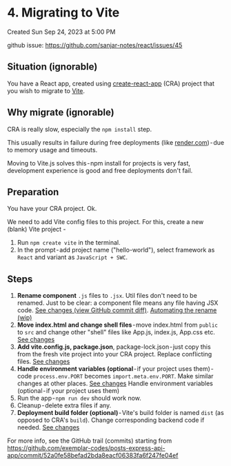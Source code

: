 # 4. Migrating to Vite
Created Sun Sep 24, 2023 at 5:00 PM

github issue: https://github.com/sanjar-notes/react/issues/45
## Situation (ignorable)
You have a React app, created using [create-react-app](https://medium.com/r/?url=https%3A%2F%2Fcreate-react-app.dev%2F) (CRA) project that you wish to migrate to [Vite](https://medium.com/r/?url=https%3A%2F%2Fvitejs.dev%2Fguide%2F).

## Why migrate (ignorable)
CRA is really slow, especially the `npm install` step.

This usually results in failure during free deployments (like [render.com](https://www.render.com)) - due to memory usage and timeouts.

Moving to Vite.js solves this - npm install for projects is very fast, development experience is good and free deployments don't fail.

## Preparation
You have your CRA project. Ok.

We need to add Vite config files to this project. For this, create a new (blank) Vite project -

1. Run `npm create vite` in the terminal.
2. In the prompt - add project name ("hello-world"), select framework as `React` and variant as `JavaScript + SWC`.

## Steps
1. **Rename component** `.js` files to `.jsx`. Util files don't need to be renamed. Just to be clear: a component file means any file having JSX code. [See changes (view GitHub commit diff)](https://medium.com/r/?url=https%3A%2F%2Fgithub.com%2Fexemplar-codes%2Fposts-express-api-app%2Fcommit%2F52a0fe58befad2bda8eacf06383fa6f247fe04ef%3Fdiff%3Dsplit). [Automating the rename (wip)](https://github.com/sanjar-notes/react/issues/46)
2. **Move index.html and change shell files** - move index.html from `public` to `src` and change other "shell" files like App.js, index.js, App.css etc. [See changes](https://medium.com/r/?url=https%3A%2F%2Fgithub.com%2Fexemplar-codes%2Fposts-express-api-app%2Fcommit%2F45274accb63c538bb593354843c5c3c284a6b755%3Fdiff%3Dsplit)
3. **Add vite.config.js, package.json**, package-lock.json - just copy this from the fresh vite project into your CRA project. Replace conflicting files. [See changes](https://medium.com/r/?url=https%3A%2F%2Fgithub.com%2Fexemplar-codes%2Fposts-express-api-app%2Fcommit%2F9134d111c7b5e54ddd2e58c434ec895333df3f82%3Fdiff%3Dsplit)
4. **Handle environment variables (optional** - if your project uses them) - code `process.env.PORT` becomes `import.meta.env.PORT`. Make similar changes at other places. [See changes](https://medium.com/r/?url=https%3A%2F%2Fgithub.com%2Fexemplar-codes%2Fposts-express-api-app%2Fcommit%2Fabd00a755defcc39020494610231ae6d734dfb52)
Handle environment variables (optional - if your project uses them)
5. Run the app - `npm run dev` should work now.
6. Cleanup - delete extra files if any.
7. **Deployment build folder (optional)** - Vite's build folder is named `dist` (as opposed to CRA's `build`). Change  corresponding backend code if needed. [See changes](https://github.com/exemplar-codes/posts-express-api-app/commit/3ea3ae51e9f4e343226f8eec788501533777ba46)

For more info, see the GitHub trail (commits) starting from https://github.com/exemplar-codes/posts-express-api-app/commit/52a0fe58befad2bda8eacf06383fa6f247fe04ef
